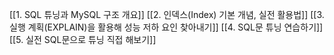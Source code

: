 
[[1. SQL 튜닝과 MySQL 구조 개요]]
[[2. 인덱스(Index) 기본 개념, 실전 활용법]]
[[3. 실행 계획(EXPLAIN)을 활용해 성능 저하 요인 찾아내기]]
[[4. SQL문 튜닝 연습하기]]
[[5. 실전 SQL문으로 튜닝 직접 해보기]]

